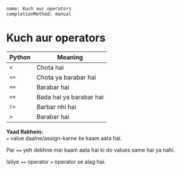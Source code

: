 ```ngMeta
name: Kuch aur operators
completionMethod: manual
```
# Kuch aur operators  

Python| Meaning 
------- | ---------------------------
`<`  | Chota hai |
`<=`  | Chota ya barabar hai |
`==`  | Barabar hai |
`>=`  | Bada hai ya barabar hai |
`!>`  | Barbar nhi hai |
`>`  | Barabar hai |




**Yaad Rakhein:**  
`=` value daalne/assign-karne ke kaam aata hai.  

Par `==` yeh dekhne mei kaam aata hai ki do values same hai ya nahi.  

Isliye `==` operator  `=` operator se alag hai.
